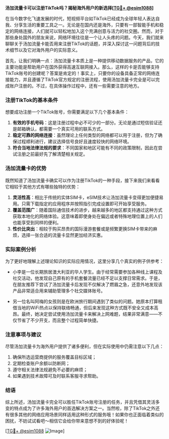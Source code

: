 **汤加流量卡可以注册TikTok吗？揭秘海外用户的新选择[[TG💪+ @esim1088](https://t.me/s/esim1088)]**

在当今数字化飞速发展的时代，短视频平台如TikTok已经成为全球年轻人表达自我、分享生活的重要工具之一。无论是在国内还是海外，只要有一部智能手机和稳定的网络连接，人们就可以轻松地加入这个充满创意与活力的社交圈。然而，对于那些身处国外的朋友来说，网络环境往往是一个让人头疼的问题。今天，我们就来聊聊关于汤加流量卡能否用来注册TikTok的话题，并深入探讨这一问题背后的技术细节以及它对海外用户的实际意义。

首先，让我们明确一点：汤加流量卡本质上是一种提供移动数据服务的产品，它的主要功能是帮助用户在国外获得高速互联网接入。那么，这样的卡是否能够支持TikTok账号的创建呢？答案是肯定的！事实上，只要你的设备具备正常的网络连接能力，并且遵循了TikTok官方规定的注册流程，使用汤加流量卡完全是可以完成账户注册的。不过，在具体操作过程中，还有一些需要注意的地方。

### 注册TikTok的基本条件

想要成功注册一个TikTok账号，你需要满足以下几个基本条件：

1. **有效的手机号码**：这是注册过程中必不可少的一部分。无论是通过短信验证还是邮箱确认，都需要一个真实可用的联系方式。
2. **稳定可靠的网络连接**：虽然理论上任何类型的网络都可以用于注册，但为了确保过程顺利进行，建议选择信号良好且速度较快的网络环境。
3. **符合当地法律法规的要求**：不同国家和地区可能有不同的政策限制，因此在尝试注册之前最好先了解清楚相关规定。

### 汤加流量卡的优势

既然知道了汤加流量卡确实可以作为注册TikTok的一种手段，接下来我们来看看它相较于其他方式有哪些独特的优势：

1. **灵活性高**：相比于传统的实体SIM卡，eSIM技术让汤加流量卡变得更加便捷易用。只需下载指定的应用程序并按照指引完成设置即可开始享受服务。
2. **覆盖范围广**：随着国际通信技术的进步，越来越多的地区都支持通过这种方式获取本地化的网络体验。这意味着即使身处在偏远或者特殊地理位置上的人们也能享受到同样的便利。
3. **性价比突出**：相较于购买昂贵的国际漫游套餐或是频繁更换SIM卡带来的麻烦，选择一张合适的流量卡显然更加经济实惠。

### 实际案例分析

为了更好地理解上述理论知识的实际应用情况，这里分享几个真实的例子供参考：

- 小李是一位长期旅居澳大利亚的华人学生。由于经常需要参加各种线上课程及社交活动，他发现自己原有的手机套餐流量已经不足以支撑日常需求。于是，在朋友推荐下尝试了汤加流量卡后发现不仅解决了燃眉之急，还意外地发现该产品非常适合用来辅助管理多个社交媒体账号。
  
- 另一位名叫阿梅的女孩则是在欧洲旅行期间遇到了类似的问题。她原本打算租借当地的WiFi热点以保持联络畅通，但后来发现这种方式既不安全又成本高昂。最终，她决定尝试使用汤加流量卡来解决上网难题，结果非常满意——不仅节省了不少开支，而且整个过程简单快捷。

### 注意事项与建议

尽管汤加流量卡为海外用户提供了诸多便利，但在实际使用中仍需注意以下几点：

1. 确保所选运营商提供的服务覆盖目标区域；
2. 定期检查账户余额以防断网；
3. 遵守相关法律法规避免不必要的麻烦；
4. 如果遇到技术故障可及时联系客服寻求帮助。

### 结语

综上所述，汤加流量卡完全可以胜任TikTok账号注册的任务，并且凭借其灵活多变的特点成为了许多海外用户的首选解决方案之一。当然啦，除了TikTok之外还有很多其他的网络应用场景同样适用这种形式的服务哦！如果你也正面临着类似的困扰，不妨试试看吧～相信它会给你带来意想不到的好体验呢！

[[TG💪+ @esim1088](https://t.me/s/esim1088) ![Image](https://i.postimg.cc/4NQfJmqS/Snipaste-2025-05-13-00-14-12.png)]